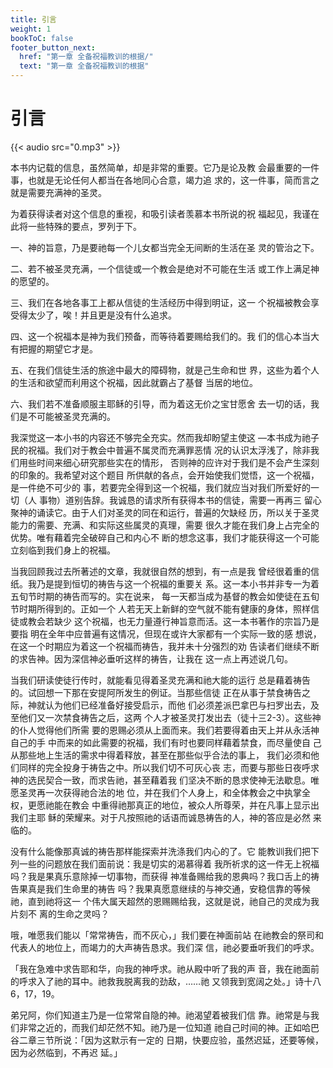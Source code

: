 ```yaml
---
title: 引言
weight: 1
bookToC: false
footer_button_next:
  href: "第一章 全备祝福教训的根据/"
  text: "第一章 全备祝福教训的根据"
---
```


# 引言

{{< audio src="0.mp3" >}}

本书内记载的信息，虽然简单，却是非常的重要。它乃是论及教
会最重要的一件事，也就是无论任何人都当在各地同心合意，竭力追
求的，这一件事，简而言之就是需要充满神的圣灵。

为着获得读者对这个信息的重视，和吸引读者羡慕本书所说的祝
福起见，我谨在此将一些特殊的要点，罗列于下。

一、神的旨意，乃是要祂每一个儿女都当完全无间断的生活在圣
灵的管治之下。

二、若不被圣灵充满，一个信徒或一个教会是绝对不可能在生活
或工作上满足神的愿望的。

三、我们在各地各事工上都从信徒的生活经历中得到明证，这一
个祝福被教会享受得太少了，唉！并且更是没有什么追求。

四、这一个祝福本是神为我们预备，而等待着要赐给我们的。我
们的信心本当大有把握的期望它才是。

五、在我们信徒生活的旅途中最大的障碍物，就是己生命和世
界，这些为着个人的生活和欲望而利用这个祝福，因此就霸占了基督
当居的地位。

六、我们若不准备顺服主耶稣的引导，而为着这无价之宝甘愿舍
去一切的话，我们是不可能被圣灵充满的。

我深觉这一本小书的内容还不够完全充实。然而我却盼望主使这
—本书成为祂子民的祝福。我们对于教会中普遍不属灵而充满罪恶情
况的认识太浮浅了，除非我们用些时间来细心研究那些实在的情形，
否则神的应许对于我们是不会产生深刻的印象的。我希望对这个题目
所供献的各点，会开始使我们觉悟，这一个祝福，是一件绝不可少的
事，若要完全得到这一个祝福，我们就应当对我们所爱好的一切（人
事物）道别告辞。我诚恳的请求所有获得本书的信徒，需要一再再三
留心聚神的诵读它。由于人们对圣灵的同在和运行，普遍的欠缺经
历，所以关于圣灵能力的需要、充满、和实际这些属灵的真理，需要
很久才能在我们身上占完全的优势。唯有藉着完全破碎自己和内心不
断的想念这事，我们才能获得这一个可能立刻临到我们身上的祝福。

当我回顾我过去所著述的文章，我就很自然的想到，有一点是我
曾经很着重的信纸。我乃是提到恒切的祷告与这一个祝福的重要关
系。这一本小书并非专一为着五旬节时期的祷告而写的。实在说来，
每一天都当成为基督的教会如使徒在五旬节时期所得到的。正如一个
人若无天上新鲜的空气就不能有健康的身体，照样信徒或教会若缺少
这个祝福，也无力量遵行神旨意而活。这一本书著作的宗旨乃是要指
明在全年中应普遍有这情况，但现在或许大家都有一个实际一致的感
想说，在这一个时期应为着这一个祝福而祷告，我并未十分强烈的劝
告读者们继续不断的求告神。因为深信神必垂听这样的祷告，让我在
这一点上再述说几句。

当我们研读使徒行传时，就能看见得着圣灵充满和祂大能的运行
总是藉着祷告的。试回想一下那在安提阿所发生的例证。当那些信徒
正在从事于禁食祷告之际，神就认为他们已经准备好接受启示，而他
们必须差派巴拿巴与扫罗出去，及至他们又一次禁食祷告之后，这两
个人才被圣灵打发出去（徒十三2-3）。这些神的仆人觉得他们所需
要的恩赐必须从上面而来。我们若要得着由天上并从永活神自己的手
中而来的如此需要的祝福，我们有时也要同样藉着禁食，而尽量使自
己从那些地上生活的需求中得着释放，甚至在那些似乎合法的事上，
我们必须和他们同样的完全投身于祷告之中。所以我们切不可灰心丧
志，而要与那些日夜呼求神的选民契合一致，而求告祂，甚至藉着我
们坚决不断的恳求使神无法歇息。唯愿圣灵再一次获得祂合法的地
位，并在我们个人身上，和全体教会之中执掌全权，更愿祂能在教会
中重得祂那真正的地位，被众人所尊荣，并在凡事上显示出我们主耶
稣的荣耀来。对于凡按照祂的话语而诚恳祷告的人，神的答应是必然
来临的。

没有什么能像那真诚的祷告那样能探索并洗涤我们内心的了。它
能教训我们把下列一些的问题放在我们面前说：我是切实的渴慕得着
我所祈求的这一件无上祝福吗？我是果真乐意除掉一切事物，而获得
神准备赐给我的恩典吗？我口舌上的祷告果真是我们生命里的祷告
吗？我果真愿意继续的与神交通，安稳信靠的等候祂，直到祂将这一
个伟大属天超然的恩赐赐给我，这就是说，祂自己的灵成为我片刻不
离的生命之灵吗？

哦，唯愿我们能以「常常祷告，而不灰心，」我们要在神面前站
在祂教会的祭司和代表人的地位上，而竭力的大声祷告恳求。我们深
信，祂必要垂听我们的呼求。

「我在急难中求告耶和华，向我的神呼求。祂从殿中听了我的声
音，我在祂面前的呼求入了祂的耳中。祂救我脱离我的劲敌，……祂
又领我到宽阔之处。」诗十八6，17，19。

弟兄阿，你们知道主乃是一位常常自隐的神。祂渴望着被我们信
靠。祂常是与我们非常之近的，而我们却茫然不知。祂乃是一位知道
祂自己时间的神。正如哈巴谷二章三节所说：「因为这默示有一定的
日期，快要应验，虽然迟延，还要等候，因为必然临到，不再迟
延。」